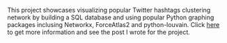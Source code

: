 This project showcases visualizing popular Twitter hashtags clustering network by building a SQL database and using popular Python graphing packages inclusing Networkx, ForceAtlas2 and python-louvain. Click [here](https://jessie-jingwen-lin.github.io/2021/09/21/tweet-hashtags-relations/) to get more information and see the post I wrote for the project.
